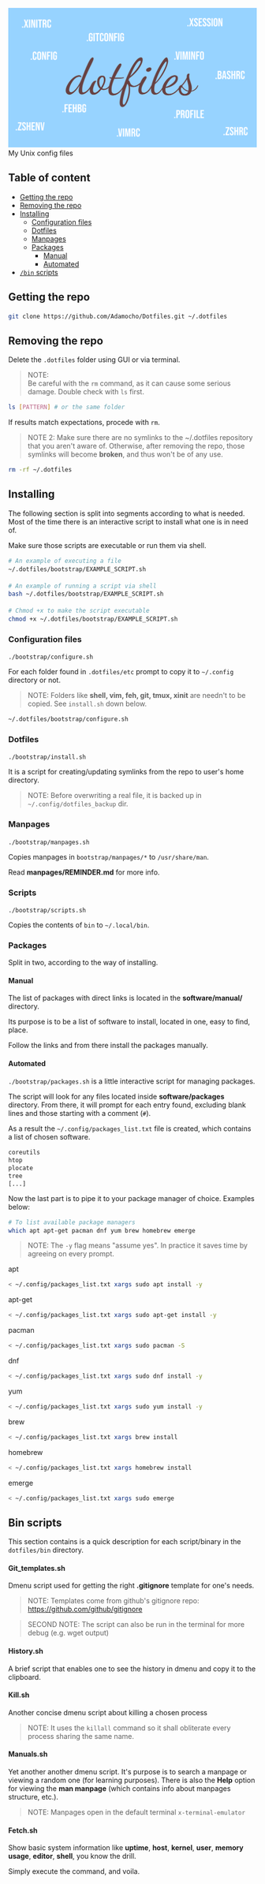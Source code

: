 ![# Dotfiles](logo.svg)
My Unix config files

## Table of content
- [Getting the repo](#getting-the-repo)
- [Removing the repo](#removing-the-repo)
- [Installing](#installing)
    - [Configuration files](#configuration-files)
    - [Dotfiles](#dotfiles)
    - [Manpages](#manpages)
    - [Packages](#packages)
        - [Manual](#manual)
        - [Automated](#automated)
- [`/bin` scripts](#bin-scripts)

## Getting the repo

```sh
git clone https://github.com/Adamocho/Dotfiles.git ~/.dotfiles
```

## Removing the repo

Delete the `.dotfiles` folder using GUI or via terminal.

> NOTE:  
> Be careful with the `rm` command, as it can cause some serious damage. Double check with `ls` first.

```bash
ls [PATTERN] # or the same folder
```
If results match expectations, procede with `rm`.

> NOTE 2:
> Make sure there are no symlinks to the ~/.dotfiles repository that you aren't aware of. Otherwise, after removing the repo, those symlinks will become **broken**, and thus won't be of any use.

```sh
rm -rf ~/.dotfiles
```

## Installing

The following section is split into segments according to what is needed. Most of the time there is an interactive script to install what one is in need of. 

Make sure those scripts are executable or run them via shell.
```sh
# An example of executing a file
~/.dotfiles/bootstrap/EXAMPLE_SCRIPT.sh

# An example of running a script via shell
bash ~/.dotfiles/bootstrap/EXAMPLE_SCRIPT.sh

# Chmod +x to make the script executable
chmod +x ~/.dotfiles/bootstrap/EXAMPLE_SCRIPT.sh
```

### Configuration files

`./bootstrap/configure.sh`

For each folder found in `.dotfiles/etc` prompt to copy it to `~/.config` directory or not.
> NOTE: Folders like **shell, vim, feh, git, tmux, xinit** are needn't to be copied. See `install.sh` down below.

```sh
~/.dotfiles/bootstrap/configure.sh
```

### Dotfiles

`./bootstrap/install.sh`

It is a script for creating/updating symlinks from the repo to user's home directory.

> NOTE: Before overwriting a real file, it is backed up in `~/.config/dotfiles_backup` dir.

### Manpages

`./bootstrap/manpages.sh`

Copies manpages in `bootstrap/manpages/*` to `/usr/share/man`.

Read **manpages/REMINDER.md** for more info.

### Scripts

`./bootstrap/scripts.sh`

Copies the contents of `bin` to `~/.local/bin`.

### Packages

Split in two, according to the way of installing.

#### Manual

The list of packages with direct links is located in the **software/manual/** directory.

Its purpose is to be a list of software to install, located in one, easy to find, place.

Follow the links and from there install the packages manually.

#### Automated

`./bootstrap/packages.sh` is a little interactive script for managing packages.

The script will look for any files located inside **software/packages** directory. From there, it will prompt for each entry found, excluding blank lines and those starting with a comment (`#`).

As a result the `~/.config/packages_list.txt` file is created, which contains a list of chosen software.

```
coreutils
htop
plocate
tree
[...]
```

Now the last part is to pipe it to your package manager of choice. Examples below:

```sh
# To list available package managers
which apt apt-get pacman dnf yum brew homebrew emerge
```

> NOTE:
> The `-y` flag means "assume yes". In practice it saves time by agreeing on every prompt.

apt
```sh
< ~/.config/packages_list.txt xargs sudo apt install -y
```

apt-get
```sh
< ~/.config/packages_list.txt xargs sudo apt-get install -y
```

pacman
```sh
< ~/.config/packages_list.txt xargs sudo pacman -S
```

dnf
```sh
< ~/.config/packages_list.txt xargs sudo dnf install -y
```

yum
```sh
< ~/.config/packages_list.txt xargs sudo yum install -y
```

brew
```sh
< ~/.config/packages_list.txt xargs brew install
```

homebrew
```sh
< ~/.config/packages_list.txt xargs homebrew install
```

emerge
```sh
< ~/.config/packages_list.txt xargs sudo emerge
```

## Bin scripts

This section contains is a quick description for each script/binary in the `dotfiles/bin` directory.

#### Git_templates.sh

Dmenu script used for getting the right **.gitignore** template for one's needs.

> NOTE: Templates come from github's gitignore repo: https://github.com/github/gitignore

> SECOND NOTE: The script can also be run in the terminal for more debug (e.g. wget output)

#### History.sh

A brief script that enables one to see the history in dmenu and copy it to the clipboard.

#### Kill.sh

Another concise dmenu script about killing a chosen process

> NOTE: It uses the `killall` command so it shall obliterate every process sharing the same name.

#### Manuals.sh

Yet another another dmenu script. It's purpose is to search a manpage or viewing a random one (for learning purposes). There is also the **Help** option for viewing the **man manpage** (which contains info about manpages structure, etc.).

> NOTE: Manpages open in the default terminal `x-terminal-emulator`

#### Fetch.sh

Show basic system information like **uptime**, **host**, **kernel**, **user**, **memory usage**, **editor**, **shell**, you know the drill.

Simply execute the command, and voila.
